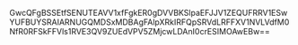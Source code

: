 GwcQFgBSSEtfSENUTEAVV1xfFgkER0gDVVBKSlpaEFJJV1ZEQUFRRV1ESwYUFBUYSRAIARNUGQMDSxMDBAgFAlpXRkIRFQpSRVdLRFFXV1NVLVdfM0NfR0RFSkFFVls1RVE3QV9ZUEdVPV5ZMjcwLDAnI0crESIMOAwEBw==
